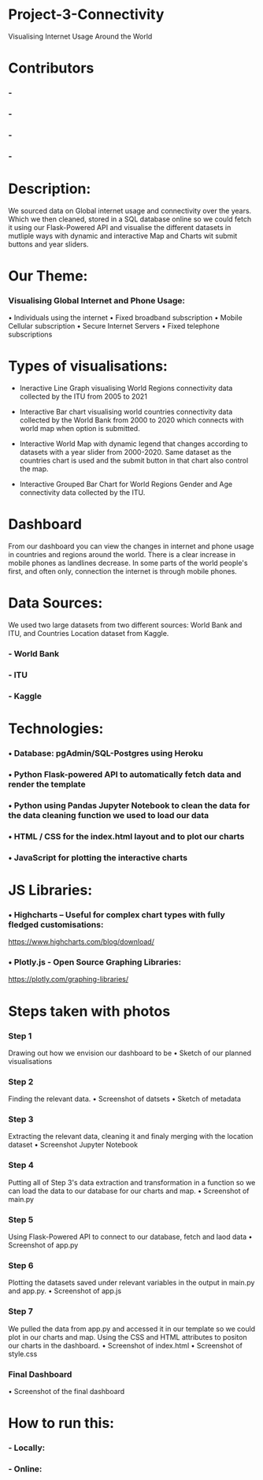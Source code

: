 # Project-3-Connectivity
Visualising Internet Usage Around the World

# Contributors
### -
### -
### -
### -

# Description:

We sourced data on Global internet usage and connectivity over the years. Which we then cleaned, stored in a  SQL database online so we could fetch it using our Flask-Powered API and visualise the different datasets in mutliple ways with dynamic and interactive Map and Charts wit submit buttons and year sliders. 

#	Our Theme: 
### Visualising Global Internet and Phone Usage:

•	Individuals using the internet 
•	Fixed broadband subscription
•	Mobile Cellular subscription 
•	Secure Internet Servers
•	Fixed telephone subscriptions

# Types of visualisations:

- Ineractive Line Graph visualising World Regions connectivity data collected by the ITU from 2005 to 2021

- Interactive Bar chart visualising world countries connectivity data collected by the World Bank from 2000 to 2020 which connects with world map when option is submitted.

- Interactive World Map with dynamic legend that changes according to datasets with a year slider from 2000-2020. Same dataset as the countries chart is used and the submit button in that chart also control the map.

- Interactive Grouped Bar Chart for World Regions Gender and Age connectivity data collected by the ITU.

# Dashboard

From our dashboard you can view the changes in internet and phone usage in countries and regions around the world. There is a clear increase in mobile phones as landlines decrease. In some parts of the world people's first, and often only, connection the internet is through mobile phones. 


# Data Sources:
We used two large datasets from two different sources: World Bank and ITU, and Countries Location dataset from Kaggle.

### - World Bank
### - ITU
### - Kaggle




# Technologies:
### •	Database: pgAdmin/SQL-Postgres using Heroku

### •	Python Flask-powered API to automatically fetch data and render the template

### •	Python using Pandas Jupyter Notebook to clean the data for the data cleaning function we used to load our data

### •	HTML / CSS for the index.html layout and to plot our charts

### •	JavaScript for plotting the interactive charts

# JS Libraries:
### •	Highcharts – Useful for complex chart types with fully fledged customisations:
https://www.highcharts.com/blog/download/

### •	Plotly.js - Open Source Graphing Libraries:
https://plotly.com/graphing-libraries/ 



# Steps taken with photos

### Step 1

Drawing out how we envision our dashboard to be
•	Sketch of our planned visualisations


### Step 2
Finding the relevant data.
•	Screenshot of datsets
•	Sketch of metadata


### Step 3
Extracting the relevant data, cleaning it and finaly merging with the location dataset 
•	Screenshot Jupyter Notebook

### Step 4
Putting all of Step 3's data extraction and transformation in a function so we can load the data to our database for our charts and map.
•	Screenshot of main.py

### Step 5

Using Flask-Powered API to connect to our database, fetch and laod data
•	Screenshot of app.py

### Step 6
Plotting the datasets saved under relevant variables in the output in main.py and app.py.
•	Screenshot of app.js

### Step 7
We pulled the data from app.py and accessed it in our template so we could plot in our charts and map. Using the CSS and HTML attributes to positon our charts in the dashboard.
•	Screenshot of index.html
•	Screenshot of style.css

### Final Dashboard
•	Screenshot of the final dashboard



# How to run this:
### - Locally:

### - Online:





